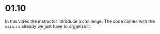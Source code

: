 # 01.10

In this video the instructor introduce a challenge.
The code comes with the `main.rs` already we just have to organize it.